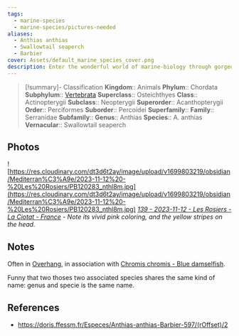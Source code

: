 ```yaml
---
tags:
  - marine-species
  - marine-species/pictures-needed
aliases:
  - Anthias anthias
  - Swallowtail seaperch
  - Barbier
cover: Assets/default_marine_species_cover.png
description: Enter the wonderful world of marine-biology through gorgeous underwater pictures of marine animals. Serranidae is the family of serrans and grouper/mérous.
---
```

> [!summary]- Classification
**Kingdom**:: Animals
**Phylum**:: Chordata
**Subphylum**:: [Vertebrata](Vertebrata.md)
**Superclass**:: Osteichthyes
**Class**:: Actinopterygii
**Subclass**::  Neopterygii
**Superorder**:: Acanthopterygii
**Order**:: Perciformes
**Suborder**:: Percoidei
**Superfamily**::
**Family**:: Serranidae
**Subfamily**::
**Genus**:: Anthias
**Species**:: A. anthias
**Vernacular**:: Swallowtail seaperch

## Photos
![https://res.cloudinary.com/dt3d6t2ay/image/upload/v1699803219/obsidian/Mediterran%C3%A9e/2023-11-12%20-%20Les%20Rosiers/PB120283_nthl8m.jpg](https://res.cloudinary.com/dt3d6t2ay/image/upload/v1699803219/obsidian/Mediterran%C3%A9e/2023-11-12%20-%20Les%20Rosiers/PB120283_nthl8m.jpg)
*[139 - 2023-11-12 - Les Rosiers - La Ciotat - France](139%20-%202023-11-12%20-%20Les%20Rosiers%20-%20La%20Ciotat%20-%20France.md) - Note its vivid pink coloring, and the yellow stripes on the head.*

## Notes
Often in [Overhang](Overhang.md), in association with [Chromis chromis - Blue damselfish](Chromis%20chromis%20-%20Blue%20damselfish.md).

Funny that two thoses two associated species shares the same kind of name: genus and specie is the same name. 
## References
- https://doris.ffessm.fr/Especes/Anthias-anthias-Barbier-597/(rOffset)/2